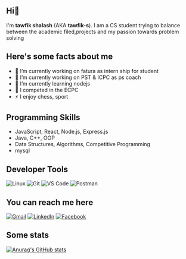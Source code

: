 ## Hi👋

I'm **tawfik shalash** (AKA **tawfik-s**). I am a CS student trying to balance between the academic filed,projects and my passion towards problem solving

## Here's some facts about me
- 🔭 I’m currently working on fatura as intern ship for student
- 🔭 I’m currently working on PST & ICPC as ps coach
- 🌱 I’m currently learning nodejs
- 🌱 I competed in the ECPC
- ⚡ I enjoy chess, sport

## Programming Skills
- JavaScript, React, Node.js, Express.js
- Java, C++, OOP
- Data Structures, Algorithms, Competitive Programming
- mysql

## Developer Tools
![Linux](https://img.shields.io/badge/Linux-FCC624?style=for-the-badge&logo=linux&logoColor=black)
![Git](https://img.shields.io/badge/GIT-E44C30?style=for-the-badge&logo=git&logoColor=white)
![VS Code](https://img.shields.io/badge/Visual_Studio_Code-0078D4?style=for-the-badge&logo=visual%20studio%20code&logoColor=white)
![Postman](https://img.shields.io/badge/Postman-FF6C37?style=for-the-badge&logo=Postman&logoColor=white)


## You can reach me here
[![Gmail](https://img.shields.io/badge/-GMAIL-D14836?style=for-the-badge&logo=gmail&logoColor=white)](mailto:t.shalash1@gmail.com)
[![LinkedIn](https://img.shields.io/badge/-LINKEDIN-0077B5?style=for-the-badge&logo=linkedin&logoColor=white)](https://www.linkedin.com/in/tawfik-shalash-6517ab1b3/)
[![Facebook](https://img.shields.io/badge/-FACEBOOK-%231877F2.svg?style=for-the-badge&logo=facebook&logoColor=white)](https://www.facebook.com/tawfeek.shalash)

## Some stats
[![Anurag's GitHub stats](https://github-readme-stats.vercel.app/api?username=tawfik-s)](https://github.com/anuraghazra/github-readme-stats)

